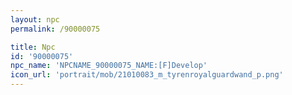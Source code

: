 ```yaml
---
layout: npc
permalink: /90000075

title: Npc
id: '90000075'
npc_name: 'NPCNAME_90000075_NAME:[F]Develop'
icon_url: 'portrait/mob/21010083_m_tyrenroyalguardwand_p.png'
---
```

